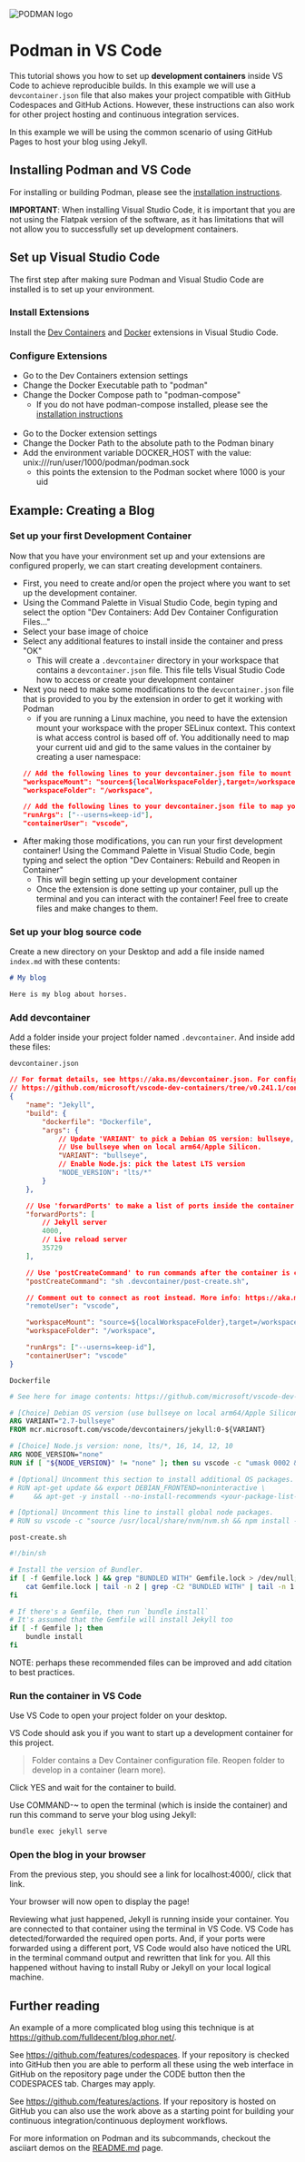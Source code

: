 ![PODMAN logo](../../logo/podman-logo-source.svg)

# Podman in VS Code

This tutorial shows you how to set up **development containers** inside VS Code to achieve reproducible builds. In this example we will use a `devcontainer.json` file that also makes your project compatible with GitHub Codespaces and GitHub Actions. However, these instructions can also work for other project hosting and continuous integration services.

In this example we will be using the common scenario of using GitHub Pages to host your blog using Jekyll.

## Installing Podman and VS Code

For installing or building Podman, please see the [installation instructions](https://podman.io/getting-started/installation).

**IMPORTANT**: When installing Visual Studio Code, it is important that you are not using the Flatpak version of the software, as it has limitations that will not allow you to successfully set up development containers.

## Set up Visual Studio Code 

The first step after making sure Podman and Visual Studio Code are installed is to set up your environment. 

### Install Extensions

Install the [Dev Containers](https://marketplace.visualstudio.com/items?itemName=ms-vscode-remote.remote-containers) and [Docker](https://marketplace.visualstudio.com/items?itemName=ms-azuretools.vscode-docker) extensions in Visual Studio Code.

### Configure Extensions
- Go to the Dev Containers extension settings
- Change the Docker Executable path to "podman"
- Change the Docker Compose path to "podman-compose"
	- If you do not have podman-compose installed, please see the [installation instructions](https://github.com/containers/podman-compose)
<br/><br/>
- Go to the Docker extension settings
- Change the Docker Path to the absolute path to the Podman binary
- Add the environment variable DOCKER_HOST with the value: unix:///run/user/1000/podman/podman.sock
	- this points the extension to the Podman socket where 1000 is your uid


## Example: Creating a Blog 
### Set up your first Development Container

Now that you have your environment set up and your extensions are configured properly, we can start creating development containers. 
- First, you need to create and/or open the project where you want to set up the development container. 
- Using the Command Palette in Visual Studio Code, begin typing and select the option "Dev Containers: Add Dev Container Configuration Files..."
- Select your base image of choice
- Select any additional features to install inside the container and press "OK"
	- This will create a `.devcontainer` directory in your workspace that contains a `devcontainer.json` file. This file tells Visual Studio Code how to access or create your development container
- Next you need to make some modifications to the `devcontainer.json` file that is provided to you by the extension in order to get it working with Podman
	- if you are running a Linux machine, you need to have the extension mount your workspace with the proper SELinux context. This context is what access control is based off of. You additionally need to map your current uid and gid to the same values in the container by creating a user namespace:
	``` json
	// Add the following lines to your devcontainer.json file to mount the workspace with the proper SELinux context
	"workspaceMount": "source=${localWorkspaceFolder},target=/workspace,type=bind,Z",
	"workspaceFolder": "/workspace",

	// Add the following lines to your devcontainer.json file to map your current uid and gid to the container
	"runArgs": ["--userns=keep-id"],
	"containerUser": "vscode",
	```
- After making those modifications, you can run your first development container! Using the Command Palette in Visual Studio Code, begin typing and select the option "Dev Containers: Rebuild and Reopen in Container"
	- This will begin setting up your development container
	- Once the extension is done setting up your container, pull up the terminal and you can interact with the container! Feel free to create files and make changes to them. 

### Set up your blog source code

Create a new directory on your Desktop and add a file inside named `index.md` with these contents:

```md
# My blog

Here is my blog about horses.
```

### Add devcontainer

Add a folder inside your project folder named `.devcontainer`. And inside add these files:

`devcontainer.json`

```json
// For format details, see https://aka.ms/devcontainer.json. For config options, see the README at:
// https://github.com/microsoft/vscode-dev-containers/tree/v0.241.1/containers/jekyll
{
	"name": "Jekyll",
	"build": {
		"dockerfile": "Dockerfile",
		"args": {
			// Update 'VARIANT' to pick a Debian OS version: bullseye, buster
			// Use bullseye when on local arm64/Apple Silicon.
			"VARIANT": "bullseye",
			// Enable Node.js: pick the latest LTS version
			"NODE_VERSION": "lts/*"
		}	
	},

	// Use 'forwardPorts' to make a list of ports inside the container available locally.
	"forwardPorts": [
		// Jekyll server
		4000,
		// Live reload server
		35729
	],

	// Use 'postCreateCommand' to run commands after the container is created.
	"postCreateCommand": "sh .devcontainer/post-create.sh",

	// Comment out to connect as root instead. More info: https://aka.ms/vscode-remote/containers/non-root.
	"remoteUser": "vscode",

	"workspaceMount": "source=${localWorkspaceFolder},target=/workspace,type=bind,Z",
	"workspaceFolder": "/workspace",

	"runArgs": ["--userns=keep-id"],
	"containerUser": "vscode"
}
```

`Dockerfile`

```dockerfile
# See here for image contents: https://github.com/microsoft/vscode-dev-containers/tree/v0.241.1/containers/jekyll/.devcontainer/base.Dockerfile

# [Choice] Debian OS version (use bullseye on local arm64/Apple Silicon): bullseye, buster
ARG VARIANT="2.7-bullseye"
FROM mcr.microsoft.com/vscode/devcontainers/jekyll:0-${VARIANT}

# [Choice] Node.js version: none, lts/*, 16, 14, 12, 10
ARG NODE_VERSION="none"
RUN if [ "${NODE_VERSION}" != "none" ]; then su vscode -c "umask 0002 && . /usr/local/share/nvm/nvm.sh && nvm install ${NODE_VERSION} 2>&1"; fi

# [Optional] Uncomment this section to install additional OS packages.
# RUN apt-get update && export DEBIAN_FRONTEND=noninteractive \
#     && apt-get -y install --no-install-recommends <your-package-list-here>

# [Optional] Uncomment this line to install global node packages.
# RUN su vscode -c "source /usr/local/share/nvm/nvm.sh && npm install -g <your-package-here>" 2>&1
```

`post-create.sh`

```sh
#!/bin/sh

# Install the version of Bundler.
if [ -f Gemfile.lock ] && grep "BUNDLED WITH" Gemfile.lock > /dev/null; then
    cat Gemfile.lock | tail -n 2 | grep -C2 "BUNDLED WITH" | tail -n 1 | xargs gem install bundler -v
fi

# If there's a Gemfile, then run `bundle install`
# It's assumed that the Gemfile will install Jekyll too
if [ -f Gemfile ]; then
    bundle install
fi
```

NOTE: perhaps these recommended files can be improved and add citation to best practices.

### Run the container in VS Code

Use VS Code to open your project folder on your desktop.

VS Code should ask you if you want to start up a development container for this project.

> Folder contains a Dev Container configuration file. Reopen folder to develop in a container (learn more).

Click YES and wait for the container to build.

Use COMMAND-~ to open the terminal (which is inside the container) and run this command to serve your blog using Jekyll:

```sh
bundle exec jekyll serve
```

### Open the blog in your browser

From the previous step, you should see a link for localhost:4000/, click that link.

Your browser will now open to display the page!

Reviewing what just happened, Jekyll is running inside your container. You are connected to that container using the terminal in VS Code. VS Code has detected/forwarded the required open ports. And, if your ports were forwarded using a different port, VS Code would also have noticed the URL in the terminal command output and rewritten that link for you. All this happened without having to install Ruby or Jekyll on your local logical machine.

## Further reading

An example of a more complicated blog using this technique is at https://github.com/fulldecent/blog.phor.net/.

See https://github.com/features/codespaces. If your repository is checked into GitHub then you are able to perform all these using the web interface in GitHub on the repository page under the CODE button then the CODESPACES tab. Charges may apply.

See https://github.com/features/actions. If your repository is hosted on GitHub you can also use the work above as a starting point for building your continuous integration/continuous deployment workflows.

For more information on Podman and its subcommands, checkout the asciiart demos on the [README.md](../../README.md#commands)
page.

